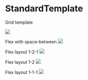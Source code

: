 # StandardTemplate
Grid template

<img src="https://i.imgur.com/C4lBGI2.png">

Flex with space-between
<img src="https://i.imgur.com/QpKHC5y.png">


Flex layout 1-2-1
<img src="https://i.imgur.com/1lKdFd0.png">

Flex layout 1-2
<img src="https://i.imgur.com/LPE5yu4.png">

Flex layout 1-1-1
<img src="https://i.imgur.com/shvSEYb.png">
